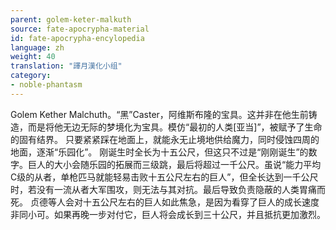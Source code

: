 ```yaml
---
parent: golem-keter-malkuth
source: fate-apocrypha-material
id: fate-apocrypha-encylopedia
language: zh
weight: 40
translation: "譯月漢化小组"
category:
- noble-phantasm
---
```


Golem Kether Malchuth。“黑”Caster，阿维斯布隆的宝具。这并非在他生前铸造，而是将他无边无际的梦境化为宝具。模仿“最初的人类[亚当]”，被赋予了生命的固有结界。
只要紧紧踩在地面上，就能永无止境地供给魔力，同时侵蚀四周的地面，逐渐“乐园化”。
刚诞生时全长为十五公尺，但这只不过是“刚刚诞生”的数字。巨人的大小会随乐园的拓展而三级跳，最后将超过一千公尺。虽说“能力平均C级的从者，单枪匹马就能轻易击败十五公尺左右的巨人”，但全长达到一千公尺时，若没有一流从者大军围攻，则无法与其对抗。最后导致负责隐蔽的人类胃痛而死。
贞德等人会对十五公尺左右的巨人如此焦急，是因为看穿了巨人的成长速度非同小可。如果再晚一步对付它，巨人将会成长到三十公尺，并且抵抗更加激烈。
